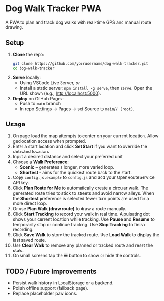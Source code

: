# Dog Walk Tracker PWA

A PWA to plan and track dog walks with real-time GPS and manual route drawing.

## Setup

1. **Clone** the repo:
   ```bash
   git clone https://github.com/yourusername/dog-walk-tracker.git
   cd dog-walk-tracker
   ```
2. **Serve** locally:
   * Using VSCode Live Server, *or*
   * Install a static server: `npm install -g serve`, then `serve`.
   Open the URL shown (e.g., [http://localhost:5000](http://localhost:5000)).
3. **Deploy** on GitHub Pages:
   * Push to `main` branch.
   * In repo Settings → Pages → set Source to `main`/`/ (root)`.

## Usage

1. On page load the map attempts to center on your current location.
   Allow geolocation access when prompted.
2. Enter a start location and click **Set Start** if you want to override the
   detected location.
3. Input a desired distance and select your preferred unit.
4. Choose a **Walk Preference**:
   * **Scenic** – generates a longer, more varied loop.
   * **Shortest** – aims for the quickest route back to the start.
5. Copy `config.js.example` to `config.js` and add your OpenRouteService API key.
6. Click **Plan Route for Me** to automatically create a circular walk. The
   generated route tries to stick to streets and avoid narrow alleys. When the
   **Shortest** preference is selected fewer turn points are used for a more
   direct loop.
7. Or use **Plan Walk (draw route)** to draw a route manually.
8. Click **Start Tracking** to record your walk in real time. A pulsating dot shows your current location while tracking. Use **Pause** and **Resume** to temporarily stop or continue tracking. Use **Stop Tracking** to finish recording.
9. Click **Save Walk** to store the tracked route. Use **Load Walk** to display the last saved route.
10. Use **Clear Walk** to remove any planned or tracked route and reset the stats.
11. On small screens tap the **☰** button to show or hide the controls.

## TODO / Future Improvements

* Persist walk history in LocalStorage or a backend.
* Polish offline support (fallback page).
* Replace placeholder paw icons.
